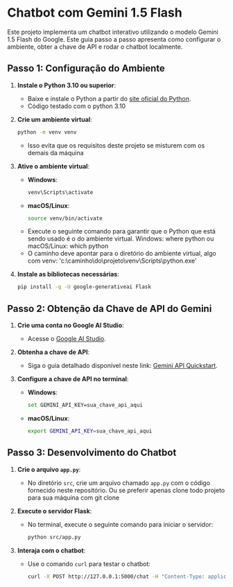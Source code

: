 # Chatbot com Gemini 1.5 Flash

Este projeto implementa um chatbot interativo utilizando o modelo Gemini 1.5 Flash do Google. Este guia passo a passo apresenta como configurar o ambiente, obter a chave de API e rodar o chatbot localmente.

## Passo 1: Configuração do Ambiente

1. **Instale o Python 3.10 ou superior**:

   - Baixe e instale o Python a partir do [site oficial do Python](https://www.python.org/).
   - Código testado com o python 3.10

2. **Crie um ambiente virtual**:

   ```bash
   python -m venv venv
   ```

   - Isso evita que os requisitos deste projeto se misturem com os demais da máquina

3. **Ative o ambiente virtual**:

   - **Windows**:
     ```bash
     venv\Scripts\activate
     ```
   - **macOS/Linux**:
     ```bash
     source venv/bin/activate
     ```
   - Execute o seguinte comando para garantir que o Python que está sendo usado é o do ambiente virtual. Windows: where python ou macOS/Linux: which python
   - O caminho deve apontar para o diretório do ambiente virtual, algo com venv: 'c:\caminho\do\projeto\venv\Scripts\python.exe'

4. **Instale as bibliotecas necessárias**:
   ```bash
   pip install -q -U google-generativeai Flask
   ```

## Passo 2: Obtenção da Chave de API do Gemini

1. **Crie uma conta no Google AI Studio**:

   - Acesse o [Google AI Studio](https://ai.google.dev/).

2. **Obtenha a chave de API**:

   - Siga o guia detalhado disponível neste link: [Gemini API Quickstart](https://ai.google.dev/gemini-api/docs/quickstart?hl=pt-br&lang=python).

3. **Configure a chave de API no terminal**:
   - **Windows**:
     ```bash
     set GEMINI_API_KEY=sua_chave_api_aqui
     ```
   - **macOS/Linux**:
     ```bash
     export GEMINI_API_KEY=sua_chave_api_aqui
     ```

## Passo 3: Desenvolvimento do Chatbot

1. **Crie o arquivo `app.py`**:

   - No diretório `src`, crie um arquivo chamado `app.py` com o código fornecido neste repositório. Ou se preferir apenas clone todo projeto para sua máquina com git clone

2. **Execute o servidor Flask**:

   - No terminal, execute o seguinte comando para iniciar o servidor:
     ```bash
     python src/app.py
     ```

3. **Interaja com o chatbot**:
   - Use o comando `curl` para testar o chatbot:
     ```bash
     curl -X POST http://127.0.0.1:5000/chat -H "Content-Type: application/json" -d "{"message": "Olá, como você está?"}"
     ```
